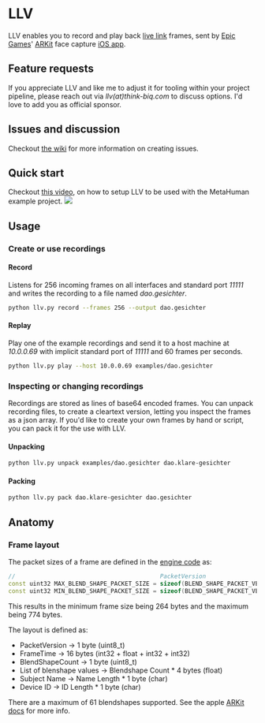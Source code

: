 # LLV

LLV enables you to record and play back [live link](https://docs.unrealengine.com/en-US/Engine/Animation/LiveLinkPlugin/index.html) frames, sent by [Epic Games](https://www.epicgames.com)' [ARKit](https://developer.apple.com/augmented-reality/arkit/) face capture [iOS app](https://apps.apple.com/us/app/live-link-face/id1495370836).

## Feature requests

If you appreciate LLV and like me to adjust it for tooling within your project pipeline, please reach out via *llv(at)think-biq.com* to discuss options. I'd love to add you as official sponsor.

## Issues and discussion

Checkout [the wiki](https://github.com/think-biq/LLV/wiki) for more information on creating issues.

## Quick start

Checkout [this video](https://www.youtube.com/watch?v=RTwibwX4U_s), on how to setup LLV to be used with the MetaHuman example project.
[![](https://img.youtube.com/vi/RTwibwX4U_s/0.jpg)](http://www.youtube.com/watch?v=RTwibwX4U_s "Click to play on Youtube.com")

## Usage

### Create or use recordings

#### Record

Listens for 256 incoming frames on all interfaces and standard port *11111* and writes the recording to a file named *dao.gesichter*.

```bash
python llv.py record --frames 256 --output dao.gesichter
```

#### Replay

Play one of the example recordings and send it to a host machine at *10.0.0.69* with implicit standard port of *11111* and 60 frames per seconds.

```bash
python llv.py play --host 10.0.0.69 examples/dao.gesichter
```

### Inspecting or changing recordings

Recordings are stored as lines of base64 encoded frames. You can unpack recording files, to create a cleartext version, letting you inspect the frames as a json array.
If you'd like to create your own frames by hand or script, you can pack it for the use with LLV.

#### Unpacking

```bash
python llv.py unpack examples/dao.gesichter dao.klare-gesichter
```

#### Packing

```bash
python llv.py pack dao.klare-gesichter dao.gesichter
```

## Anatomy

### Frame layout

The packet sizes of a frame are defined in the [engine code](https://github.com/EpicGames/UnrealEngine/blob/2bf1a5b83a7076a0fd275887b373f8ec9e99d431/Engine/Plugins/Runtime/AR/AppleAR/AppleARKitFaceSupport/Source/AppleARKitFaceSupport/Private/AppleARKitLiveLinkSource.cpp#L256) as:

```c++
//                                         PacketVersion                    FrameTime                     BlendShapeCount Blendshapes                                        SubjectName             DeviceID
const uint32 MAX_BLEND_SHAPE_PACKET_SIZE = sizeof(BLEND_SHAPE_PACKET_VER) + sizeof(FQualifiedFrameTime) + sizeof(uint8) + (sizeof(float) * (uint64)EARFaceBlendShape::MAX) + (sizeof(TCHAR) * 256) + (sizeof(TCHAR) * 256);
const uint32 MIN_BLEND_SHAPE_PACKET_SIZE = sizeof(BLEND_SHAPE_PACKET_VER) + sizeof(FQualifiedFrameTime) + sizeof(uint8) + (sizeof(float) * (uint64)EARFaceBlendShape::MAX) +  sizeof(TCHAR)        +  sizeof(TCHAR);

```

This results in the minimum frame size being 264 bytes and the maximum being 774 bytes.

The layout is defined as:

* PacketVersion ->  1 byte  (uint8_t)
* FrameTime -> 16 bytes (int32 + float + int32 + int32)
* BlendShapeCount -> 1 byte (uint8_t)
* List of blenshape values -> Blendshape Count * 4 bytes (float)
* Subject Name -> Name Length * 1 byte (char)
* Device ID -> ID Length * 1 byte (char)

There are a maximum of 61 blendshapes supported. See the apple [ARKit docs](https://developer.apple.com/documentation/arkit/arfaceanchor/blendshapelocation) for more info.
